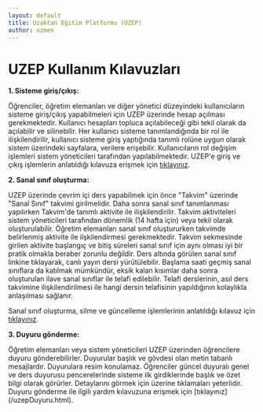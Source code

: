 ```yaml
---
layout: default
title: Uzaktan Eğitim Platformu (UZEP)
author: ozmen
---
```


# UZEP Kullanım Kılavuzları

**1. Sisteme giriş/çıkış:**

<p>
Öğrenciler, öğretim elemanları ve diğer yönetici düzeyindeki kullanıcıların sisteme giriş/çıkış yapabilmeleri için UZEP üzerinde hesap açılması gerekmektedir. Kullanıcı hesapları topluca açılabileceği gibi tekil olarak da açılabilir ve silinebilir. Her kullanıcı sisteme tanımlandığında bir rol ile ilişkilendirilir, kullanıcı sisteme giriş yaptığında tanımlı rolüne uygun olarak sistem üzerindeki sayfalara, verilere erişebilir. Kullanıcıların rol değişim işlemleri sistem yöneticileri tarafından yapılabilmektedir. UZEP'e giriş ve çıkış işlemlerin anlatıldığı kılavuza erişmek için <a href="/uzepLogin.html">tıklayınız</a>.
</p>

**2. Sanal sınıf oluşturma:**

<p>
UZEP üzerinde çevrim içi ders yapabilmek için önce "Takvim" üzerinde "Sanal Sınıf" takvimi girilmelidir. Daha sonra sanal sınıf tanımlanması yapılırken Takvim'de tanımlı aktivite ile ilişkilendirilir. Takvim aktiviteleri sistem yöneticileri tarafından dönemlik (14 hafta için) veya tekil olarak oluşturulabilir. Öğretim elemanları sanal sınıf oluştururken takvimde belirlenmiş aktivite ile ilşkilendirmesi gerekmektedir. Takvim sekmesinde girilen aktivite başlangıç ve bitiş süreleri sanal sınıf için aynı olması iyi bir pratik olmakla beraber zorunlu değildir. Ders altında görülen sanal sınıf linkine tıklayarak, canlı yayın dersi yürütülebilir. Başlama saati geçmiş sanal sınıflara da katılmak mümkündür, eksik kalan kısımlar daha sonra oluşturulan ilave sanal sınıflar ile telafi edilebilir. Telafi derslerinin, asıl ders takvimine ilişkilendirilmesi ile hangi dersin telafisinin yapıldığının kolaylıkla anlaşılması sağlanır.

Sanal sınıf oluşturma, silme ve güncelleme işlemlerinin anlatıldığı kılavuz için [tıklayınız](/uzepSanalSinif.html "Uzep Sanal Sınıf").
</p>

**3. Duyuru gönderme:**

<p>
Öğretim elemanları veya sistem yöneticileri UZEP üzerinden öğrencilere duyuru gönderebilirler. Duyurular başlık ve gövdesi olan metin tabanlı mesajlardır. Duyurulara resim konulamaz. Öğrenciler güncel duyuralı genel ve ders duyurusu pencerelerinde sisteme ilk girdiklerinde başlık ve özet bilgi olarak görürler. Detaylarını görmek için üzerine tıklamaları yeterlidir. Duyuru gönderme ile ilgili yardım kılavuzuna erişmek için [tıklayınız](/uzepDuyuru.html).
</p>